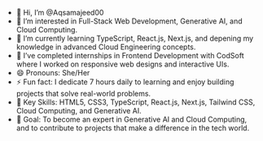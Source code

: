 - 👋 Hi, I’m @Aqsamajeed00
- 👀 I’m interested in Full-Stack Web Development, Generative AI, and Cloud Computing.
- 🌱 I’m currently learning TypeScript, React.js, Next.js, and depening my knowledge in advanced Cloud Engineering concepts.
- 💼 I’ve completed internships in Frontend Development with CodSoft where I worked on responsive web designs and interactive UIs.
- 😄 Pronouns: She/Her
- ⚡ Fun fact: I dedicate 7 hours daily to learning and enjoy building projects that solve real-world problems.
- 🌟 Key Skills: HTML5, CSS3, TypeScript, React.js, Next.js, Tailwind CSS, Cloud Computing, and Generative AI.
- 🎯 Goal: To become an expert in Generative AI and Cloud Computing, and to contribute to projects that make a difference in the tech world.

<!---
Aqsamajeed00/Aqsamajeed00 is a ✨ special ✨ repository because its `README.md` (this file) appears on your GitHub profile.
You can click the Preview link to take a look at your changes.
--->
